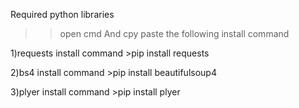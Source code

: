 Required python libraries
>>open cmd 
And cpy paste the following 
install command

1)requests
install command >pip install requests


2)bs4
install command >pip install beautifulsoup4

3)plyer
install command >pip install plyer